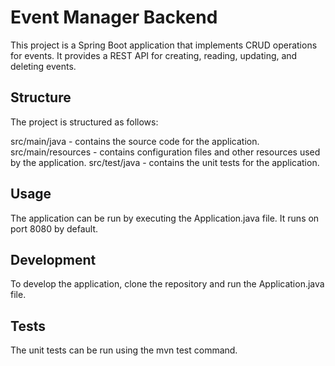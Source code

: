 # Event Manager Backend

This project is a Spring Boot application that implements CRUD operations for events. It provides a REST API for creating, reading, updating, and deleting events.

## Structure
The project is structured as follows:

src/main/java - contains the source code for the application.
src/main/resources - contains configuration files and other resources used by the application.
src/test/java - contains the unit tests for the application.

## Usage
The application can be run by executing the Application.java file. It runs on port 8080 by default.

## Development
To develop the application, clone the repository and run the Application.java file.

## Tests
The unit tests can be run using the mvn test command.
